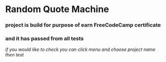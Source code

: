 # Random Quote Machine
### project is build for purpose of earn FreeCodeCamp certificate </br>
### and it has passed from all tests
*if you would like to check*
*you can click menu and choose project name then test*

